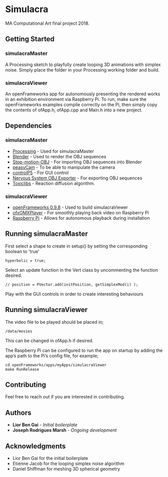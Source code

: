 # Simulacra

MA Computational Art final project 2018.

## Getting Started

### simulacraMaster

A Processing sketch to playfully create looping 3D animations with simplex noise. Simply place the folder in your Processing working folder and build.

### simulacraViewer

An openFrameworks app for autonomously presenting the rendered works in an exhibition environment via Raspberry Pi. To run, make sure the openFrameworks examples compile correctly on the Pi, then simply copy the contents of ofApp.h, ofApp.cpp and Main.h into a new project. 

## Dependencies

### simulacraMaster

* [Processing](https://processing.org/) - Used for simulacraMaster
* [Blender](https://www.blender.org/) - Used to render the OBJ sequences
* [Stop-motion-OBJ](https://github.com/neverhood311/Stop-motion-OBJ) - For importing OBJ sequences into Blender
* [peasyCam](http://mrfeinberg.com/peasycam/) - To be able to manipulate the camera
* [controlP5](http://www.sojamo.de/libraries/controlP5/) - For GUI control
* [Nervous System OBJ Exporter](https://n-e-r-v-o-u-s.com/tools/obj/) - For exporting OBJ sequences
* [Toxiclibs](http://toxiclibs.org/2010/02/simutils-grayscott/) - Reaction diffusion algorithm.

### simulacraViewer

* [openFrameworks 0.9.8](https://openframeworks.cc/) - Used to build simulacraViewer
* [ofxOMXPlayer](https://github.com/jvcleave/ofxOMXPlayer) - For smoothly playing back video on Raspberry Pi
* [Raspberry Pi](https://www.raspberrypi.org/) - Allows for autonomous playback during installation
 
## Running simulacraMaster

First select a shape to create in setup() by setting the corresponding boolean to 'true'

```
hyperbolic = true;
```

Select an update function in the Vert class by uncommenting the function desired.

```
// position = PVector.add(initPosition, getSimplexMod(i) );
```

Play with the GUI controls in order to create interesting behaviours

## Running simulacraViewer

The video file to be played should be placed in;

```
/data/movies
```

This can be changed in ofApp.h if desired.


The Raspberry Pi can be configured to run the app on startup by adding the app’s path to the Pi’s config file, for example;

```
cd openFrameworks/apps/myApps/simulacraViewer
make RunRelease
```



## Contributing

Feel free to reach out if you are interested in contributing.

## Authors

* **Lior Ben Gai** - *Initial boilerplate*
* **Joseph Rodrigues Marsh** - *Ongoing development*

## Acknowledgments

* Lior Ben Gai for the initial boilerplate
* Etienne Jacob for the looping simplex noise algorithm
* Daniel Shiffman for meshing 3D spherical geometry
